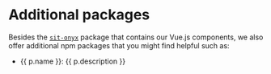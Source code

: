 <script lang="ts" setup>
import headlessPackageJson from "../../../../packages/headless/package.json";
import storybookUtilsPackageJson from "../../../../packages/storybook-utils/package.json";

const packages = [headlessPackageJson, storybookUtilsPackageJson];
</script>

# Additional packages

Besides the [`sit-onyx`](/getting-started) package that contains our Vue.js components, we also offer additional npm packages that you might find helpful such as:

<ul>
  <li v-for="p in packages" :key="p.name">
    <a :href="`/packages/${p.name.replace('@sit-onyx/', '')}`">{{ p.name }}</a>: {{ p.description }}
  </li>
</ul>
